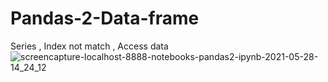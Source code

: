 # Pandas-2-Data-frame
Series , Index not match , Access data 
![screencapture-localhost-8888-notebooks-pandas2-ipynb-2021-05-28-14_24_12](https://user-images.githubusercontent.com/82317107/119958284-84f1d780-bfc0-11eb-93ba-dc3f2a2fcd87.png)

